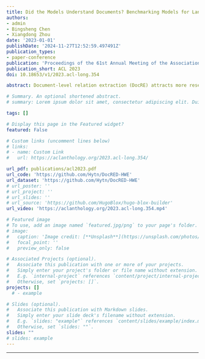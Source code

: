 ```yaml
---
title: Did the Models Understand Documents? Benchmarking Models for Language Understanding in Document-Level Relation Extraction
authors:
- admin
- Bingsheng Chen
- Xiangdong Zhou
date: '2023-01-01'
publishDate: '2024-11-27T12:52:59.497491Z'
publication_types:
- paper-conference
publication: 'Proceedings of the 61st Annual Meeting of the Association for Computational Linguistics (Volume 1: Long Papers)'
publication_short: ACL 2023
doi: 10.18653/v1/2023.acl-long.354

abstract: Document-level relation extraction (DocRE) attracts more research interest recently. While models achieve consistent performance gains in DocRE, their underlying decision rules are still understudied - Do they make the right predictions according to rationales? In this paper, we take the first step toward answering this question and then introduce a new perspective on comprehensively evaluating a model. Specifically, we first conduct annotations to provide the rationales considered by humans in DocRE. Then, we conduct investigations and reveal the fact - In contrast to humans, the representative state-of-the-art (SOTA) models in DocRE exhibit different decision rules. Through our proposed RE-specific attacks, we next demonstrate that the significant discrepancy in decision rules between models and humans severely damages the robustness of models and renders them inapplicable to real-world RE scenarios. After that, we introduce mean average precision (MAP) to evaluate the understanding and reasoning capabilities of models. According to the extensive experimental results, we finally appeal to future work to consider evaluating both performance and the understanding ability of models for the development of their applications.

# Summary. An optional shortened abstract.
# summary: Lorem ipsum dolor sit amet, consectetur adipiscing elit. Duis posuere tellus ac convallis placerat. Proin tincidunt magna sed ex sollicitudin condimentum.

tags: []

# Display this page in the Featured widget?
featured: False

# Custom links (uncomment lines below)
# links:
# - name: Custom Link
#   url: https://aclanthology.org/2023.acl-long.354/

url_pdf: publications/acl2023.pdf
url_code: 'https://github.com/Hytn/DocRED-HWE'
url_dataset: 'https://github.com/Hytn/DocRED-HWE'
# url_poster: ''
# url_project: ''
# url_slides: ''
# url_source: 'https://github.com/HugoBlox/hugo-blox-builder'
url_video: 'https://aclanthology.org/2023.acl-long.354.mp4'

# Featured image
# To use, add an image named `featured.jpg/png` to your page's folder.
# image:
#   caption: 'Image credit: [**Unsplash**](https://unsplash.com/photos/pLCdAaMFLTE)'
#   focal_point: ''
#   preview_only: false

# Associated Projects (optional).
#   Associate this publication with one or more of your projects.
#   Simply enter your project's folder or file name without extension.
#   E.g. `internal-project` references `content/project/internal-project/index.md`.
#   Otherwise, set `projects: []`.
projects: []
  # - example

# Slides (optional).
#   Associate this publication with Markdown slides.
#   Simply enter your slide deck's filename without extension.
#   E.g. `slides: "example"` references `content/slides/example/index.md`.
#   Otherwise, set `slides: ""`.
slides: ""
# slides: example
---
```


---
